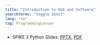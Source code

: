 ```yaml
---
title: "Introduction to Hub and Software"
searchterms: "toggle 2Unit"
lang: "ro"
tag: ProgrammingLesson
---
```

 <ul>
 <li class="ng-binding">SPIKE 3 Python Slides:
  <a href="PyProgrammingLessons/SP3IntroductiontoHubandSoftwarePython (rom).pptx">PPTX</a>,
  <a href="PyProgrammingLessons/SP3IntroductiontoHubandSoftwarePython (rom).pdf">PDF</a>
  </li>
 </ul>
